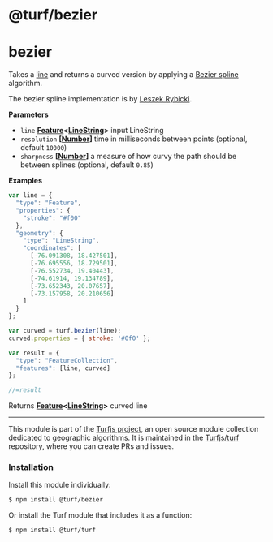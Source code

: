# @turf/bezier

# bezier

Takes a [line](http://geojson.org/geojson-spec.html#linestring) and returns a curved version
by applying a [Bezier spline](http://en.wikipedia.org/wiki/B%C3%A9zier_spline)
algorithm.

The bezier spline implementation is by [Leszek Rybicki](http://leszek.rybicki.cc/).

**Parameters**

-   `line` **[Feature](http://geojson.org/geojson-spec.html#feature-objects)&lt;[LineString](http://geojson.org/geojson-spec.html#linestring)>** input LineString
-   `resolution` **\[[Number](https://developer.mozilla.org/en-US/docs/Web/JavaScript/Reference/Global_Objects/Number)]** time in milliseconds between points (optional, default `10000`)
-   `sharpness` **\[[Number](https://developer.mozilla.org/en-US/docs/Web/JavaScript/Reference/Global_Objects/Number)]** a measure of how curvy the path should be between splines (optional, default `0.85`)

**Examples**

```javascript
var line = {
  "type": "Feature",
  "properties": {
    "stroke": "#f00"
  },
  "geometry": {
    "type": "LineString",
    "coordinates": [
      [-76.091308, 18.427501],
      [-76.695556, 18.729501],
      [-76.552734, 19.40443],
      [-74.61914, 19.134789],
      [-73.652343, 20.07657],
      [-73.157958, 20.210656]
    ]
  }
};

var curved = turf.bezier(line);
curved.properties = { stroke: '#0f0' };

var result = {
  "type": "FeatureCollection",
  "features": [line, curved]
};

//=result
```

Returns **[Feature](http://geojson.org/geojson-spec.html#feature-objects)&lt;[LineString](http://geojson.org/geojson-spec.html#linestring)>** curved line

<!-- This file is automatically generated. Please don't edit it directly:
if you find an error, edit the source file (likely index.js), and re-run
./scripts/generate-readmes in the turf project. -->

---

This module is part of the [Turfjs project](http://turfjs.org/), an open source
module collection dedicated to geographic algorithms. It is maintained in the
[Turfjs/turf](https://github.com/Turfjs/turf) repository, where you can create
PRs and issues.

### Installation

Install this module individually:

```sh
$ npm install @turf/bezier
```

Or install the Turf module that includes it as a function:

```sh
$ npm install @turf/turf
```
